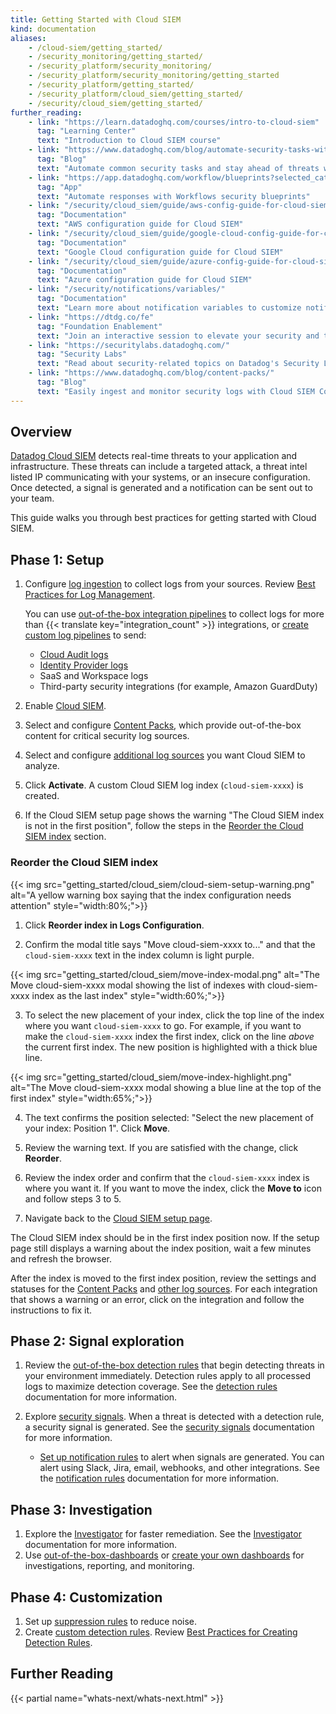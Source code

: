 ```yaml
---
title: Getting Started with Cloud SIEM
kind: documentation
aliases:
    - /cloud-siem/getting_started/
    - /security_monitoring/getting_started/
    - /security_platform/security_monitoring/
    - /security_platform/security_monitoring/getting_started
    - /security_platform/getting_started/
    - /security_platform/cloud_siem/getting_started/
    - /security/cloud_siem/getting_started/
further_reading:
    - link: "https://learn.datadoghq.com/courses/intro-to-cloud-siem"
      tag: "Learning Center"
      text: "Introduction to Cloud SIEM course"
    - link: "https://www.datadoghq.com/blog/automate-security-tasks-with-workflows-and-cloud-siem/"
      tag: "Blog"
      text: "Automate common security tasks and stay ahead of threats with Datadog Workflows and Cloud SIEM"
    - link: "https://app.datadoghq.com/workflow/blueprints?selected_category=SECURITY"
      tag: "App"
      text: "Automate responses with Workflows security blueprints"
    - link: "/security/cloud_siem/guide/aws-config-guide-for-cloud-siem/"
      tag: "Documentation"
      text: "AWS configuration guide for Cloud SIEM"
    - link: "/security/cloud_siem/guide/google-cloud-config-guide-for-cloud-siem/"
      tag: "Documentation"
      text: "Google Cloud configuration guide for Cloud SIEM"
    - link: "/security/cloud_siem/guide/azure-config-guide-for-cloud-siem/"
      tag: "Documentation"
      text: "Azure configuration guide for Cloud SIEM"
    - link: "/security/notifications/variables/"
      tag: "Documentation"
      text: "Learn more about notification variables to customize notifications"
    - link: "https://dtdg.co/fe"
      tag: "Foundation Enablement"
      text: "Join an interactive session to elevate your security and threat detection"
    - link: "https://securitylabs.datadoghq.com/"
      tag: "Security Labs"
      text: "Read about security-related topics on Datadog's Security Labs"
    - link: "https://www.datadoghq.com/blog/content-packs/"
      tag: "Blog"
      text: "Easily ingest and monitor security logs with Cloud SIEM Content Packs"
---
```


## Overview

[Datadog Cloud SIEM][1] detects real-time threats to your application and infrastructure. These threats can include a targeted attack, a threat intel listed IP communicating with your systems, or an insecure configuration. Once detected, a signal is generated and a notification can be sent out to your team.

This guide walks you through best practices for getting started with Cloud SIEM.

## Phase 1: Setup

1. Configure [log ingestion][2] to collect logs from your sources. Review [Best Practices for Log Management][3].

    You can use [out-of-the-box integration pipelines][4] to collect logs for more than {{< translate key="integration_count" >}} integrations, or [create custom log pipelines][5] to send:

    - [Cloud Audit logs][6]
    - [Identity Provider logs][7]
    - SaaS and Workspace logs
    - Third-party security integrations (for example, Amazon GuardDuty)

2. Enable [Cloud SIEM][8].
3. Select and configure [Content Packs][9], which provide out-of-the-box content for critical security log sources.
4. Select and configure [additional log sources][10] you want Cloud SIEM to analyze.
5. Click **Activate**. A custom Cloud SIEM log index (`cloud-siem-xxxx`) is created.
6. If the Cloud SIEM setup page shows the warning "The Cloud SIEM index is not in the first position", follow the steps in the [Reorder the Cloud SIEM index](#reorder-the-cloud-siem-index) section.

### Reorder the Cloud SIEM index

{{< img src="getting_started/cloud_siem/cloud-siem-setup-warning.png" alt="A yellow warning box saying that the index configuration needs attention" style="width:80%;">}}

1. Click **Reorder index in Logs Configuration**.

2. Confirm the modal title says "Move cloud-siem-xxxx to..." and that the `cloud-siem-xxxx` text in the index column is light purple.

{{< img src="getting_started/cloud_siem/move-index-modal.png" alt="The Move cloud-siem-xxxx modal showing the list of indexes with cloud-siem-xxxx index as the last index" style="width:60%;">}}

3. To select the new placement of your index, click the top line of the index where you want `cloud-siem-xxxx` to go. For example, if you want to make the `cloud-siem-xxxx` index the first index, click on the line *above* the current first index. The new position is highlighted with a thick blue line.

{{< img src="getting_started/cloud_siem/move-index-highlight.png" alt="The Move cloud-siem-xxxx modal showing a blue line at the top of the first index" style="width:65%;">}}

4. The text confirms the position selected: "Select the new placement of your index: Position 1". Click **Move**.

5. Review the warning text. If you are satisfied with the change, click **Reorder**.

6. Review the index order and confirm that the `cloud-siem-xxxx` index is where you want it. If you want to move the index, click the **Move to** icon and follow steps 3 to 5.

7. Navigate back to the [Cloud SIEM setup page][11].

The Cloud SIEM index should be in the first index position now. If the setup page still displays a warning about the index position, wait a few minutes and refresh the browser.

After the index is moved to the first index position, review the settings and statuses for the [Content Packs][11] and [other log sources][11]. For each integration that shows a warning or an error, click on the integration and follow the instructions to fix it.

## Phase 2: Signal exploration

1. Review the [out-of-the-box detection rules][12] that begin detecting threats in your environment immediately. Detection rules apply to all processed logs to maximize detection coverage. See the [detection rules][13] documentation for more information.

2. Explore [security signals][14]. When a threat is detected with a detection rule, a security signal is generated. See the [security signals][15] documentation for more information.

    - [Set up notification rules][16] to alert when signals are generated. You can alert using Slack, Jira, email, webhooks, and other integrations. See the [notification rules][17] documentation for more information.

## Phase 3: Investigation

1. Explore the [Investigator][18] for faster remediation. See the [Investigator][19] documentation for more information.
2. Use [out-of-the-box-dashboards][20] or [create your own dashboards][21] for investigations, reporting, and monitoring.

## Phase 4: Customization

1. Set up [suppression rules][22] to reduce noise. 
2. Create [custom detection rules][23]. Review [Best Practices for Creating Detection Rules][24].

## Further Reading

{{< partial name="whats-next/whats-next.html" >}}

[1]: /security/cloud_siem/
[2]: https://app.datadoghq.com/security/configuration/siem/log-sources
[3]: /logs/guide/best-practices-for-log-management/
[4]: /integrations/
[5]: /logs/log_configuration/pipelines/
[6]: https://www.datadoghq.com/blog/monitoring-cloudtrail-logs/
[7]: https://www.datadoghq.com/blog/how-to-monitor-authentication-logs/
[8]: https://app.datadoghq.com/security/landing
[9]: https://app.datadoghq.com/security/onboarding?contentPacks=&logSources=&step=0
[10]: https://app.datadoghq.com/security/onboarding?contentPacks=&logSources=&step=1
[11]: https://app.datadoghq.com/security/configuration/siem/setup
[12]: /security/default_rules/#cat-cloud-siem-log-detection
[13]: /security/detection_rules/
[14]: https://app.datadoghq.com/security?query=%40workflow.rule.type%3A%28%22Log%20Detection%22%20OR%20%22Signal%20Correlation%22%29&column=time&order=desc&product=siem&view=signal&viz=stream&start=1676321431953&end=1676407831953&paused=false
[15]: /security/cloud_siem/investigate_security_signals
[16]: https://app.datadoghq.com/security/configuration/notification-rules
[17]: /security/notifications/rules/
[18]: https://app.datadoghq.com/security/investigator/
[19]: /security/cloud_siem/investigator
[20]: https://app.datadoghq.com/dashboard/lists/preset/100
[21]: /dashboards/#overview
[22]: /security/cloud_siem/log_detection_rules/?tab=threshold#advanced-options
[23]: /security/cloud_siem/log_detection_rules/
[24]: https://www.datadoghq.com/blog/writing-datadog-security-detection-rules/
